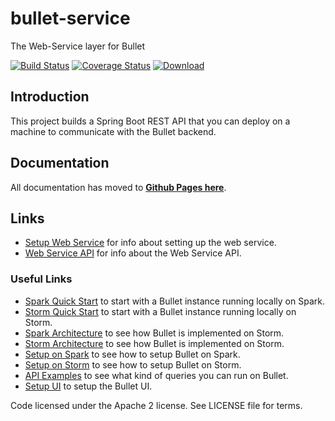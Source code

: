 # bullet-service
The Web-Service layer for Bullet

[![Build Status](https://travis-ci.org/bullet-db/bullet-service.svg?branch=master)](https://travis-ci.org/bullet-db/bullet-service) [![Coverage Status](https://coveralls.io/repos/github/bullet-db/bullet-service/badge.svg?branch=master)](https://coveralls.io/github/bullet-db/bullet-service?branch=master) [![Download](https://api.bintray.com/packages/yahoo/maven/bullet-service/images/download.svg) ](https://bintray.com/yahoo/maven/bullet-service/_latestVersion)

## Introduction

This project builds a Spring Boot REST API that you can deploy on a machine to communicate with the Bullet backend.

## Documentation

All documentation has moved to **[Github Pages here](https://bullet-db.github.io/)**.

## Links

* [Setup Web Service](https://bullet-db.github.io/ws/setup/) for info about setting up the web service.
* [Web Service API](https://bullet-db.github.io/ws/api/) for info about the Web Service API.

### Useful Links

* [Spark Quick Start](https://bullet-db.github.io/quick-start/spark) to start with a Bullet instance running locally on Spark.
* [Storm Quick Start](https://bullet-db.github.io/quick-start/storm) to start with a Bullet instance running locally on Storm.
* [Spark Architecture](https://bullet-db.github.io/backend/spark-architecture/) to see how Bullet is implemented on Storm.
* [Storm Architecture](https://bullet-db.github.io/backend/storm-architecture/) to see how Bullet is implemented on Storm.
* [Setup on Spark](https://bullet-db.github.io/backend/spark-setup/) to see how to setup Bullet on Spark.
* [Setup on Storm](https://bullet-db.github.io/backend/storm-setup/) to see how to setup Bullet on Storm.
* [API Examples](https://bullet-db.github.io/ws/examples/) to see what kind of queries you can run on Bullet.
* [Setup UI](https://bullet-db.github.io/ui/setup/) to setup the Bullet UI.

Code licensed under the Apache 2 license. See LICENSE file for terms.
